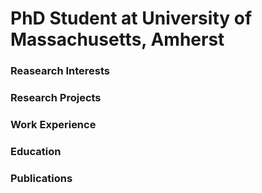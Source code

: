 # PhD Student at University of Massachusetts, Amherst

### Reasearch Interests

### Research Projects

### Work Experience

### Education

### Publications

